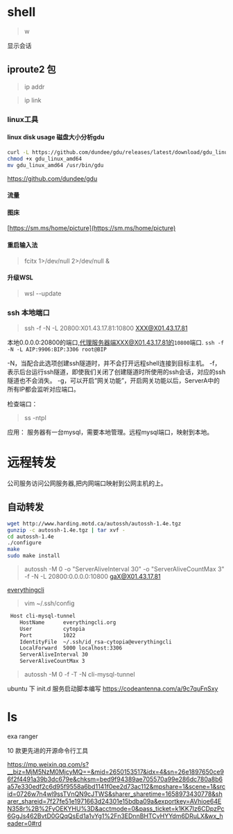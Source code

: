 # shell

> w

显示会话


## iproute2 包

> ip addr

> ip link



### linux工具



#### linux disk usage 磁盘大小分析gdu

```bash
curl -L https://github.com/dundee/gdu/releases/latest/download/gdu_linux_amd64.tgz | tar xz
chmod +x gdu_linux_amd64
mv gdu_linux_amd64 /usr/bin/gdu
```


 https://github.com/dundee/gdu

#### 流量



#### 图床
[https://sm.ms/home/picture](https://sm.ms/home/picture)




#### 重启输入法

>   fcitx 1>/dev/null 2>/dev/null &


#### 升级WSL

> wsl --update





### ssh 本地端口

> ssh -f -N -L 20800:X01.43.17.81:10800  XXX@X01.43.17.81

本地0.0.0.0:20800的端口,代理服务器端XXX@X01.43.17.81的`10800`端口.
`ssh -f -N -L AIP:9906:BIP:3306 root@BIP`

-N，当配合此选项创建ssh隧道时，并不会打开远程shell连接到目标主机。
-f，表示后台运行ssh隧道，即使我们关闭了创建隧道时所使用的ssh会话，对应的ssh隧道也不会消失。
-g，可以开启”网关功能”，开启网关功能以后，ServerA中的所有IP都会监听对应端口。

检查端口：

> ss -ntpl


应用：
服务器有一台mysql，需要本地管理。远程mysql端口，映射到本地。




# 远程转发

 公司服务访问公网服务器,把内网端口映射到公网主机的上。


## 自动转发

```bash
wget http://www.harding.motd.ca/autossh/autossh-1.4e.tgz
gunzip -c autossh-1.4e.tgz | tar xvf -
cd autossh-1.4e
./configure
make
sudo make install
```

> autossh -M 0 -o "ServerAliveInterval 30" -o "ServerAliveCountMax 3"    -f -N -L 20800:0.0.0.0:10800 gaX@X01.43.17.81


[everythingcli](https://www.everythingcli.org/ssh-tunnelling-for-fun-and-profit-autossh/)


> vim ~/.ssh/config
```bash
 Host cli-mysql-tunnel
    HostName      everythingcli.org
    User          cytopia
    Port          1022
    IdentityFile  ~/.ssh/id_rsa-cytopia@everythingcli
    LocalForward  5000 localhost:3306
    ServerAliveInterval 30
    ServerAliveCountMax 3
```
> autossh -M 0 -f -T -N cli-mysql-tunnel



ubuntu 下 init.d 服务启动脚本编写
https://codeantenna.com/a/9c7quFnSxy


# ls  
exa 
ranger

10 款更先进的开源命令行工具

https://mp.weixin.qq.com/s?__biz=MjM5NzM0MjcyMQ==&mid=2650153517&idx=4&sn=26e1897650ce96f2f4491a39b3dc679e&chksm=bed9f94389ae705570a99e286dc780a8b6a57e330edf2c6d95f9558a6bd1141f0ee2d73ac112&mpshare=1&scene=1&srcid=0726w7n4wl9ssTVnQN9cJTWS&sharer_sharetime=1658973430778&sharer_shareid=7f27fe51e1971663d24301e15bdba09a&exportkey=AVhioe64EN358r%2B%2FyOEKYHU%3D&acctmode=0&pass_ticket=k1KK7Iz6CDpzPc6GgJs462BvtD0GQqQsEd1a1vYg1%2Fn3EDnnBHTCvHYYdm6DRuLX&wx_header=0#rd
